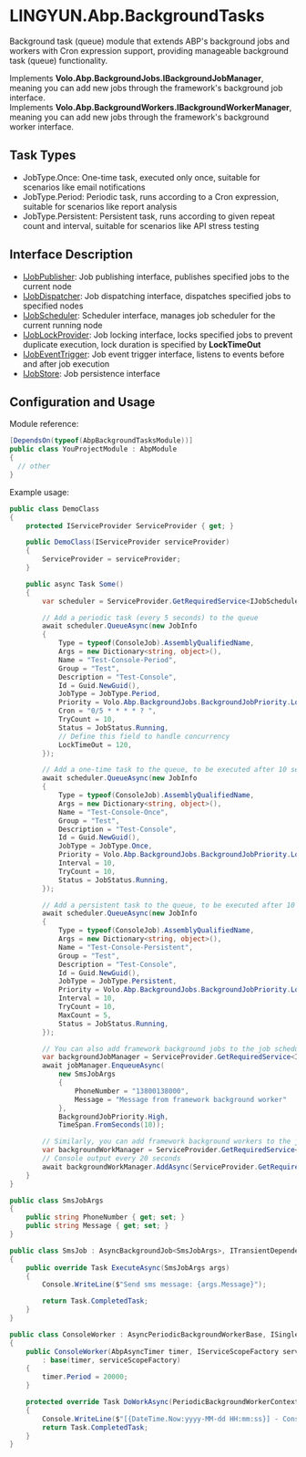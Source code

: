 # LINGYUN.Abp.BackgroundTasks

Background task (queue) module that extends ABP's background jobs and workers with Cron expression support, providing manageable background task (queue) functionality.

Implements **Volo.Abp.BackgroundJobs.IBackgroundJobManager**, meaning you can add new jobs through the framework's background job interface.  
Implements **Volo.Abp.BackgroundWorkers.IBackgroundWorkerManager**, meaning you can add new jobs through the framework's background worker interface.  

## Task Types

* JobType.Once:         One-time task, executed only once, suitable for scenarios like email notifications
* JobType.Period:       Periodic task, runs according to a Cron expression, suitable for scenarios like report analysis
* JobType.Persistent:   Persistent task, runs according to given repeat count and interval, suitable for scenarios like API stress testing

## Interface Description

* [IJobPublisher](/LINGYUN/Abp/BackgroundTasks/IJobPublisher.cs): Job publishing interface, publishes specified jobs to the current node
* [IJobDispatcher](/LINGYUN/Abp/BackgroundTasks/IJobDispatcher.cs): Job dispatching interface, dispatches specified jobs to specified nodes
* [IJobScheduler](/LINGYUN/Abp/BackgroundTasks/IJobScheduler.cs): Scheduler interface, manages job scheduler for the current running node
* [IJobLockProvider](/LINGYUN/Abp/BackgroundTasks/IJobLockProvider.cs): Job locking interface, locks specified jobs to prevent duplicate execution, lock duration is specified by **LockTimeOut**
* [IJobEventTrigger](/LINGYUN/Abp/BackgroundTasks/IJobEventTrigger.cs): Job event trigger interface, listens to events before and after job execution
* [IJobStore](/LINGYUN/Abp/BackgroundTasks/IJobStore.cs): Job persistence interface

## Configuration and Usage

Module reference:

```csharp
[DependsOn(typeof(AbpBackgroundTasksModule))]
public class YouProjectModule : AbpModule
{
  // other
}
```

Example usage:

```csharp
public class DemoClass
{
    protected IServiceProvider ServiceProvider { get; }

    public DemoClass(IServiceProvider serviceProvider)
    {
        ServiceProvider = serviceProvider;
    }

    public async Task Some()
    {
        var scheduler = ServiceProvider.GetRequiredService<IJobScheduler>();

        // Add a periodic task (every 5 seconds) to the queue
        await scheduler.QueueAsync(new JobInfo
        {
            Type = typeof(ConsoleJob).AssemblyQualifiedName,
            Args = new Dictionary<string, object>(),
            Name = "Test-Console-Period",
            Group = "Test",
            Description = "Test-Console",
            Id = Guid.NewGuid(),
            JobType = JobType.Period,
            Priority = Volo.Abp.BackgroundJobs.BackgroundJobPriority.Low,
            Cron = "0/5 * * * * ? ",
            TryCount = 10,
            Status = JobStatus.Running,
            // Define this field to handle concurrency
            LockTimeOut = 120,
        });

        // Add a one-time task to the queue, to be executed after 10 seconds (Interval)
        await scheduler.QueueAsync(new JobInfo
        {
            Type = typeof(ConsoleJob).AssemblyQualifiedName,
            Args = new Dictionary<string, object>(),
            Name = "Test-Console-Once",
            Group = "Test",
            Description = "Test-Console",
            Id = Guid.NewGuid(),
            JobType = JobType.Once,
            Priority = Volo.Abp.BackgroundJobs.BackgroundJobPriority.Low,
            Interval = 10,
            TryCount = 10,
            Status = JobStatus.Running,
        });

        // Add a persistent task to the queue, to be executed after 10 seconds (Interval), maximum 5 executions (MaxCount)
        await scheduler.QueueAsync(new JobInfo
        {
            Type = typeof(ConsoleJob).AssemblyQualifiedName,
            Args = new Dictionary<string, object>(),
            Name = "Test-Console-Persistent",
            Group = "Test",
            Description = "Test-Console",
            Id = Guid.NewGuid(),
            JobType = JobType.Persistent,
            Priority = Volo.Abp.BackgroundJobs.BackgroundJobPriority.Low,
            Interval = 10,
            TryCount = 10,
            MaxCount = 5,
            Status = JobStatus.Running,
        });

        // You can also add framework background jobs to the job scheduler without changing usage habits
        var backgroundJobManager = ServiceProvider.GetRequiredService<IBackgroundJobManager>();
        await jobManager.EnqueueAsync(
            new SmsJobArgs
            {
                PhoneNumber = "13800138000",
                Message = "Message from framework background worker"
            },
            BackgroundJobPriority.High,
            TimeSpan.FromSeconds(10));

        // Similarly, you can add framework background workers to the job scheduler without changing usage habits
        var backgroundWorkManager = ServiceProvider.GetRequiredService<IBackgroundWorkerManager>();
        // Console output every 20 seconds
        await backgroundWorkManager.AddAsync(ServiceProvider.GetRequiredService<ConsoleWorker>());
    }
}

public class SmsJobArgs
{
    public string PhoneNumber { get; set; }
    public string Message { get; set; }
}

public class SmsJob : AsyncBackgroundJob<SmsJobArgs>, ITransientDependency
{
    public override Task ExecuteAsync(SmsJobArgs args)
    {
        Console.WriteLine($"Send sms message: {args.Message}");

        return Task.CompletedTask;
    }
}

public class ConsoleWorker : AsyncPeriodicBackgroundWorkerBase, ISingletonDependency
{
    public ConsoleWorker(AbpAsyncTimer timer, IServiceScopeFactory serviceScopeFactory)
        : base(timer, serviceScopeFactory)
    {
        timer.Period = 20000;
    }

    protected override Task DoWorkAsync(PeriodicBackgroundWorkerContext workerContext)
    {
        Console.WriteLine($"[{DateTime.Now:yyyy-MM-dd HH:mm:ss}] - ConsoleWorker Do Work.");
        return Task.CompletedTask;
    }
}
```
